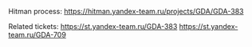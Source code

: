 Hitman process: 
https://hitman.yandex-team.ru/projects/GDA/GDA-383

Related tickets: 
https://st.yandex-team.ru/GDA-383
https://st.yandex-team.ru/GDA-709
